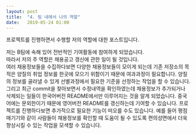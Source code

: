 ```yaml
---
layout: post
title:  "4. 팀 내에서 나의 역할"
date:   2019-05-24 01:00
---
```

프로젝트를 진행하면서 수행할 저의 역할에 대한 포스트입니다.

저는 B팀에 속해 있어 전반적인 기여활동에 참여하게 되었습니다.   
따라서 저의 주 역할은 채용공고 갱신에 관한 일이 될 것입니다.   
여러 채용정보들을 수집하다보면 다양한 채용정보들이 모이게 되는데
기존 저장소의 목적은 양질의 취업 정보를 한곳에 모으기 위함이기 때문에
여과과정이 필요합니다.   양질의 정보를 골라낼 수 있게 선별과정에서 필요한 기준을 선정하는
작업을 할 수 있습니다.   그리고 최근 commit을 찾아보면서 수정내역을 확인하였는데 
채용정보가 추가되거나 삭제되는 일들이 한국어버전 README에서만 이루어지는 것을 알게
되었습니다.   중국어에는 문외한이기 때문에 영어버전 README를 갱신하는데 
기여할 수 있습니다.   프로젝트를 진행하다보면 추가적으로 필요한 기능이 떠오를 수도 있습니다. 예를 들어 평점 매기기와 같이 사람들이 채용정보를 확인할 때 도움이 될 수 있도록 편의성면에서 더욱 향상시킬 수 있는 작업을 모색할 수 있습니다.
